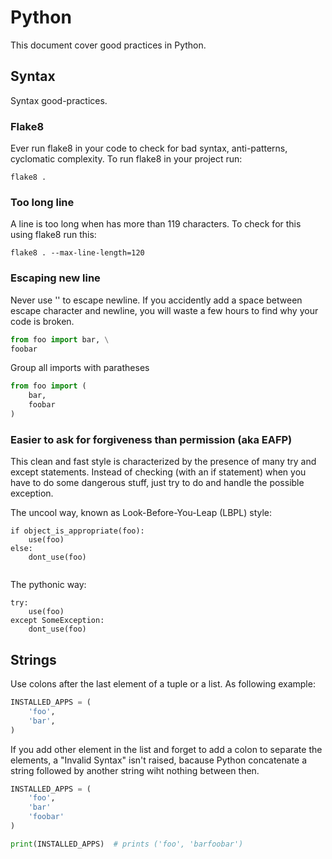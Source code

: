 # Python

This document cover good practices in Python.

## Syntax

Syntax good-practices.

### Flake8

Ever run flake8 in your code to check for bad syntax, anti-patterns, cyclomatic
complexity. To run flake8 in your project run:

```
flake8 .
```

### Too long line

A line is too long when has more than 119 characters. To check for this using
flake8 run this:

```
flake8 . --max-line-length=120
```

### Escaping new line

Never use '\' to escape newline. If you accidently add a space between escape
character and newline, you will waste a few hours to find why your code is broken.

```python
from foo import bar, \
foobar
```

Group all imports with paratheses

```python
from foo import (
    bar,
    foobar
)
```

### Easier to ask for forgiveness than permission (aka EAFP)

This clean and fast style is characterized by the presence of many try and except statements.
Instead of checking (with an if statement) when you have to do some dangerous stuff,
 just try to do and handle the possible exception.

The uncool way, known as Look-Before-You-Leap (LBPL) style:
```
if object_is_appropriate(foo):
    use(foo)
else:
    dont_use(foo)
    
```

The pythonic way:

```
try:
    use(foo)
except SomeException:
    dont_use(foo)
```


## Strings

Use colons after the last element of a tuple or a list. As following example:

```python
INSTALLED_APPS = (
    'foo',
    'bar',
)
```

If you add other element in the list and forget to add a colon to separate the
elements, a "Invalid Syntax" isn't raised, bacause Python concatenate a string
followed by another string wiht nothing between then.

```python
INSTALLED_APPS = (
    'foo',
    'bar'
    'foobar'
)

print(INSTALLED_APPS)  # prints ('foo', 'barfoobar')

```
